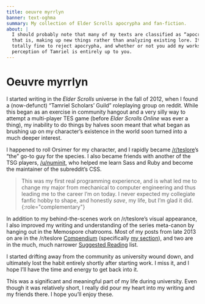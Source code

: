 ```yaml
---
title: oeuvre myrrlyn
banner: text-oghma
summary: My collection of Elder Scrolls apocrypha and fan-fiction.
about: |
  I should probably note that many of my texts are classified as “apocryphal”,
  that is, making up new things rather than analyzing existing lore. It’s
  totally fine to reject apocrypha, and whether or not you add my works to your
  perception of Tamriel is entirely up to you.
---
```


# Oeuvre myrrlyn

I started writing in the *Elder Scrolls* universe in the fall of 2012, when I
found a (now-defunct) “Tamriel Scholars’ Guild” roleplaying group on reddit.
While this began as an exercise in community hangout and a very silly way to
attempt a multi-player TES game (before *Elder Scrolls Online* was ever a
thing), my inability to do things by halves soon meant that what began as
brushing up on my character’s existence in the world soon turned into a much
deeper interest.

I happened to roll Orsimer for my character, and I rapidly became [/r/teslore]’s
“the” go-to guy for the species. I also became friends with another of the TSG
players, [/u/numinit], who helped me learn Sass and Ruby and become the
maintainer of the subreddit’s CSS.

> This was my first real programming experience, and is what led me to change my
> major from mechanical to computer engineering and thus leading me to the
> career I’m on today. I never expected my collegiate fanfic hobby to shape, and
> honestly *save*, my life, but I’m glad it did.
{:role="complementary"}

In addition to my behind-the-scenes work on /r/teslore’s visual appearance, I
also improved my writing and understanding of the series meta-canon by hanging
out in the Memospore chatrooms. Most of my posts from late 2013 on are in the
/r/teslore [Compendium] (specifically [my section]), and two are in the much,
much narrower [Suggested Reading] list.

I started drifting away from the community as university wound down, and
ultimately lost the habit entirely shortly after starting work. I miss it, and I
hope I’ll have the time and energy to get back into it.

This was a significant and meaningful part of my life during university. Even
though it was relatively short, I really did pour my heart into my writing and
my friends there. I hope you’ll enjoy these.

[Compendium]: //old.reddit.com/r/teslore/w/archive
[Suggested Reading]: /old.reddit.com/r/teslore/w/suggestedreading
[my section]: //old.reddit.com/r/teslore/wiki/compilationauthor#wiki_myrrlyn
[/r/teslore]: //old.reddit.com/r/teslore
[/u/numinit]: //old.reddit.com/u/numinit
